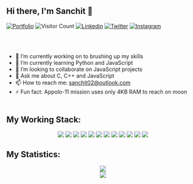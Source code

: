 ## Hi there, I'm Sanchit 👋

[![Portfolio](https://img.shields.io/website?color=blue&label=Portfolio&style=flat-square&up_message=Online&url=https://www.facebook.com)]()
![Visitor Count](https://komarev.com/ghpvc/?username=sanchitbajaj02&color=blue&logo=flat-square)
[![Linkedin](https://img.shields.io/badge/sanchitbajaj02-blue?style=flat-square&logo=Linkedin&logoColor=white&link=https:https://www.linkedin.com/in/sanchit-bajaj-123826194/)](https://www.linkedin.com/in/sanchit-bajaj-123826194/)
[![Twitter](https://img.shields.io/badge/sanchitbajaj02-black?style=flat-square&logo=Twitter&logoColor=blue&link=https:https:https://twitter.com/sanchitbajaj02)](https://twitter.com/sanchitbajaj02)
[![Instagram](https://img.shields.io/badge/sbajaj_02-black?style=flat-square&logo=Instagram&logoColor=pink&link=https:https:https:/www.instagram.com/sbajaj_02/)](https://www.instagram.com/sbajaj_02/)

<br></br>

- 🔭 I’m currently working on to brushing up my skills
- 🌱 I’m currently learning Python and JavaScript
- 👯 I’m looking to collaborate on JavaScript projects
- 💬 Ask me about C, C++ and JavaScript
- 📫 How to reach me: <a href="mailto:sanchit02@outlook.com">sanchit02@outlook.com</a>
- ⚡ Fun fact: Appolo-11 mission uses only 4KB RAM to reach on moon
  <br></br>

## My Working Stack:

<div align="center">
    <img src="https://img.shields.io/badge/-C++-2D0063?&style=flat-square&logo=c%2B%2B&logoColor=white" />
    <img src="https://img.shields.io/badge/-C-00599C?&style=flat-square&logo=c%2B%2B&logoColor=white" />
    <img src="https://img.shields.io/badge/-Java-007396?style=flat-square&logo=java" />
    <img src="https://img.shields.io/badge/-Python-1E415D?style=flat-square&logo=python" />
    <img src="https://img.shields.io/badge/-HTML-F1662B?&style=flat-square&logo=html5&logoColor=white"/>
    <img src="https://img.shields.io/badge/-CSS-146DAF?&style=flat-square&logo=css3&logoColor=white"/>
    <img src="https://img.shields.io/badge/-JavaScript-F7DF1E?style=flat-square&logo=javascript&logoColor=222222" />
    <img src="https://img.shields.io/badge/-React-000000?style=flat-square&logo=react&logoColor=03AABF" />
    <img src="https://img.shields.io/badge/-Node.js-339933?&style=flat-square&logo=node.js&logoColor=white"/>
    <img src="https://img.shields.io/badge/-MySQL-4479A1?style=flat-square&logo=mysql&logoColor=white" />
    <img src="https://img.shields.io/badge/-MongoDB-47A248?style=flat-square&logo=mongodb&logoColor=white" />
    <img src="https://img.shields.io/badge/-git-F05033?&style=flat-square&logo=git&logoColor=white"/>
</div>

## My Statistics:

<p align="center">
    <img src="https://github-readme-stats.vercel.app/api?username=sanchitbajaj02&show_icons=true&title_color=08fdd8&icon_color=bb2acf&text_color=ffffff&bg_color=0a192f&count_private=true"/><br>
    <img src="https://github-readme-stats.vercel.app/api/top-langs/?username=sanchitbajaj02&show_icons=true&title_color=08fdd8&icon_color=bb2acf&text_color=ffffff&bg_color=0a192f&count_private=true"/>
</p>
<!-- - 🤔 I’m looking for help with  -->
